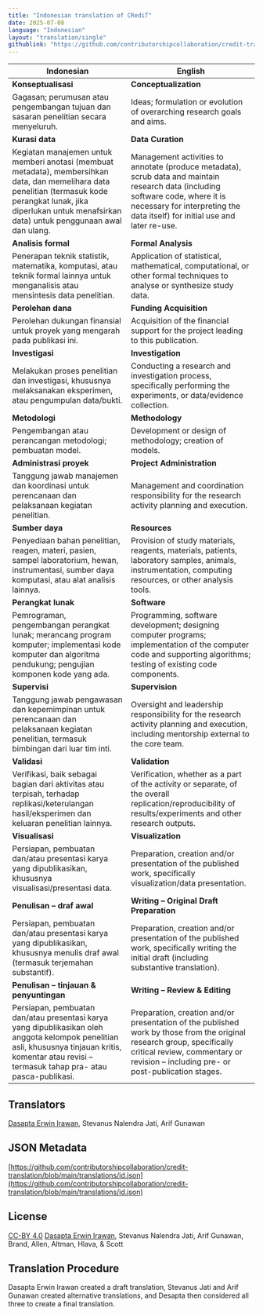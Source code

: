 ```yaml
---
title: "Indonesian translation of CRediT"
date: 2025-07-08
language: "Indonesian"
layout: "translation/single"
githublink: "https://github.com/contributorshipcollaboration/credit-translation/blob/main/translations/id.json"
---
```


| Indonesian | English |
| --- | --- |
| **Konseptualisasi** | **Conceptualization** |
| Gagasan; perumusan atau pengembangan tujuan dan sasaran penelitian secara menyeluruh. | Ideas; formulation or evolution of overarching research goals and aims. |
| **Kurasi data** | **Data Curation** |
| Kegiatan manajemen untuk memberi anotasi (membuat metadata), membersihkan data, dan memelihara data penelitian (termasuk kode perangkat lunak, jika diperlukan untuk menafsirkan data) untuk penggunaan awal dan ulang. | Management activities to annotate (produce metadata), scrub data and maintain research data (including software code, where it is necessary for interpreting the data itself) for initial use and later re-use. |
| **Analisis formal** | **Formal Analysis** |
| Penerapan teknik statistik, matematika, komputasi, atau teknik formal lainnya untuk menganalisis atau mensintesis data penelitian. | Application of statistical, mathematical, computational, or other formal techniques to analyse or synthesize study data. |
| **Perolehan dana** | **Funding Acquisition** |
| Perolehan dukungan finansial untuk proyek yang mengarah pada publikasi ini. | Acquisition of the financial support for the project leading to this publication. |
| **Investigasi** | **Investigation** |
| Melakukan proses penelitian dan investigasi, khususnya melaksanakan eksperimen, atau pengumpulan data/bukti. | Conducting a research and investigation process, specifically performing the experiments, or data/evidence collection. |
| **Metodologi** | **Methodology** |
| Pengembangan atau perancangan metodologi; pembuatan model. | Development or design of methodology; creation of models. |
| **Administrasi proyek** | **Project Administration** |
| Tanggung jawab manajemen dan koordinasi untuk perencanaan dan pelaksanaan kegiatan penelitian. | Management and coordination responsibility for the research activity planning and execution. |
| **Sumber daya** | **Resources** |
| Penyediaan bahan penelitian, reagen, materi, pasien, sampel laboratorium, hewan, instrumentasi, sumber daya komputasi, atau alat analisis lainnya. | Provision of study materials, reagents, materials, patients, laboratory samples, animals, instrumentation, computing resources, or other analysis tools. |
| **Perangkat lunak** | **Software** |
| Pemrograman, pengembangan perangkat lunak; merancang program komputer; implementasi kode komputer dan algoritma pendukung; pengujian komponen kode yang ada. | Programming, software development; designing computer programs; implementation of the computer code and supporting algorithms; testing of existing code components. |
| **Supervisi** | **Supervision** |
| Tanggung jawab pengawasan dan kepemimpinan untuk perencanaan dan pelaksanaan kegiatan penelitian, termasuk bimbingan dari luar tim inti. | Oversight and leadership responsibility for the research activity planning and execution, including mentorship external to the core team. |
| **Validasi** | **Validation** |
| Verifikasi, baik sebagai bagian dari aktivitas atau terpisah, terhadap replikasi/keterulangan hasil/eksperimen dan keluaran penelitian lainnya. | Verification, whether as a part of the activity or separate, of the overall replication/reproducibility of results/experiments and other research outputs. |
| **Visualisasi** | **Visualization** |
| Persiapan, pembuatan dan/atau presentasi karya yang dipublikasikan, khususnya visualisasi/presentasi data. | Preparation, creation and/or presentation of the published work, specifically visualization/data presentation. |
| **Penulisan – draf awal** | **Writing – Original Draft Preparation** |
| Persiapan, pembuatan dan/atau presentasi karya yang dipublikasikan, khususnya menulis draf awal (termasuk terjemahan substantif). | Preparation, creation and/or presentation of the published work, specifically writing the initial draft (including substantive translation). |
| **Penulisan – tinjauan & penyuntingan** | **Writing – Review & Editing** |
| Persiapan, pembuatan dan/atau presentasi karya yang dipublikasikan oleh anggota kelompok penelitian asli, khususnya tinjauan kritis, komentar atau revisi – termasuk tahap pra- atau pasca-publikasi. | Preparation, creation and/or presentation of the published work by those from the original research group, specifically critical review, commentary or revision – including pre- or post-publication stages. |

## Translators

[Dasapta Erwin Irawan](https://orcid.org/0000-0002-1526-0863), Stevanus Nalendra Jati, Arif  Gunawan

## JSON Metadata

[https://github.com/contributorshipcollaboration/credit-translation/blob/main/translations/id.json](https://github.com/contributorshipcollaboration/credit-translation/blob/main/translations/id.json)

## License

[CC-BY 4.0](https://creativecommons.org/licenses/by/4.0/) [Dasapta Erwin Irawan](https://orcid.org/0000-0002-1526-0863), Stevanus Nalendra Jati, Arif  Gunawan, Brand, Allen, Altman, Hlava, & Scott

## Translation Procedure

Dasapta Erwin Irawan created a draft translation, Stevanus Jati and Arif Gunawan created alternative translations, and Desapta then considered all three to create a final translation. 